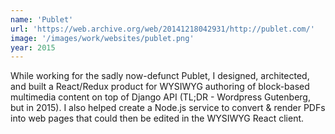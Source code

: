 ```yaml
---
name: 'Publet'
url: 'https://web.archive.org/web/20141218042931/http://publet.com/'
image: '/images/work/websites/publet.png'
year: 2015
---
```

While working for the sadly now-defunct Publet, I designed, architected, and built a React/Redux product for WYSIWYG authoring of block-based multimedia content on top of Django API (TL;DR -  Wordpress Gutenberg, but in 2015). I also helped create a Node.js service to convert & render PDFs into web pages that could then be edited in the WYSIWYG React client.
